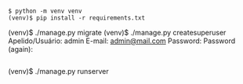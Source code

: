 
```

$ python -m venv venv
(venv)$ pip install -r requirements.txt
```
(venv)$ ./manage.py migrate
(venv)$ ./manage.py createsuperuser
Apelido/Usuário: admin
E-mail: admin@mail.com
Password: 
Password (again):
```
```
(venv)$ ./manage.py runserver
```
